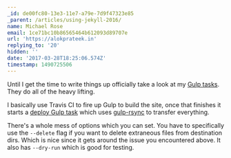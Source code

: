 ```yaml
---
_id: de00fc80-13e3-11e7-a79e-7d9f47323e85
_parent: /articles/using-jekyll-2016/
name: Michael Rose
email: 1ce71bc10b86565464b612093d89707e
url: 'https://alokprateek.in'
replying_to: '20'
hidden: ''
date: '2017-03-28T18:25:06.574Z'
timestamp: 1490725506
---
```


Until I get the time to write things up officially take a look at my
[Gulp tasks](https://github.com/thewhitewulfy/made-mistakes-jekyll/tree/master/gulp/tasks).
They do all of the heavy lifting.

I basically use Travis CI to fire up Gulp to build the site, once that finishes
it starts a
[deploy Gulp task](https://github.com/thewhitewulfy/made-mistakes-jekyll/blob/master/gulp/tasks/uploading.js)
which uses [gulp-rsync](https://github.com/jerrysu/gulp-rsync) to transfer
everything.

There's a whole mess of options which you can set. You have to specifically use
the `--delete` flag if you want to delete extraneous files from destination
dirs. Which is nice since it gets around the issue you encountered above. It
also has `--dry-run` which is good for testing.
